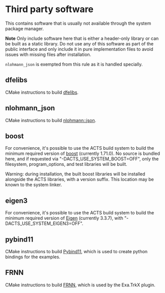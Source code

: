 # Third party software

This contains software that is usually not available through the system
package manager.

**Note** Only include software here that is either a header-only library or
can be built as a static library. Do not use any of this software as part of
the public interface and only include it in pure implementation files to avoid
issues with missing files after installation.

`nlohmann_json` is exempted from this rule as it is handled specially.

## dfelibs

CMake instructions to build [dfelibs](https://github.com/msmk0/dfelibs).

## nlohmann_json

CMake instructions to build [nlohmann::json](https://github.com/nlohmann/json).

## boost

For convenience, it's possible to use the ACTS build system to build the minimum
required version of [boost](https://www.boost.org/) (currently 1.71.0).  No source is
bundled here, and if requested via "-DACTS_USE_SYSTEM_BOOST=OFF", only the filesystem,
program_options, and test libraries will be built.

Warning: during installation, the built boost libraries will be installed alongside the
ACTS libraries, with a version suffix. This location may be known to the system linker.

## eigen3

For convenience, it's possible to use the ACTS build system to build
the minimum required version of [Eigen](https://eigen.tuxfamily.org)
(currently 3.3.7), with "-DACTS_USE_SYSTEM_EIGEN3=OFF".

## pybind11

CMake instructions to build [Pybind11](https://github.com/pybind/pybind11), which is used to create python bindings for the examples.

## FRNN

CMake instructions to build [FRNN](https://github.com/lxxue/FRNN), which is used by the Exa.TrkX plugin.

